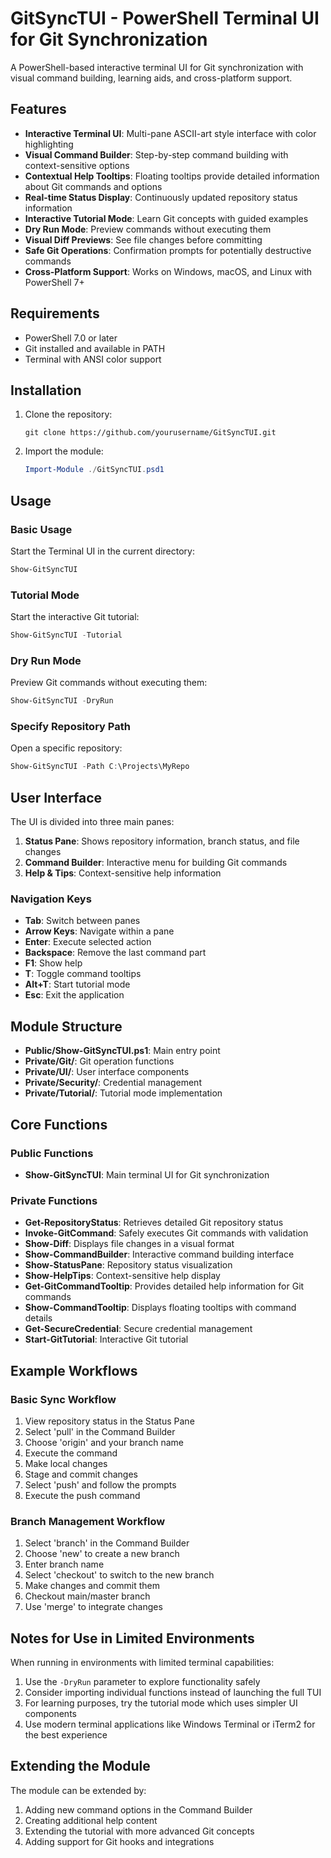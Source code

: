 # GitSyncTUI - PowerShell Terminal UI for Git Synchronization

A PowerShell-based interactive terminal UI for Git synchronization with visual command building, learning aids, and cross-platform support.

## Features

- **Interactive Terminal UI**: Multi-pane ASCII-art style interface with color highlighting
- **Visual Command Builder**: Step-by-step command building with context-sensitive options
- **Contextual Help Tooltips**: Floating tooltips provide detailed information about Git commands and options
- **Real-time Status Display**: Continuously updated repository status information
- **Interactive Tutorial Mode**: Learn Git concepts with guided examples
- **Dry Run Mode**: Preview commands without executing them
- **Visual Diff Previews**: See file changes before committing
- **Safe Git Operations**: Confirmation prompts for potentially destructive commands
- **Cross-Platform Support**: Works on Windows, macOS, and Linux with PowerShell 7+

## Requirements

- PowerShell 7.0 or later
- Git installed and available in PATH
- Terminal with ANSI color support

## Installation

1. Clone the repository:
   ```
   git clone https://github.com/yourusername/GitSyncTUI.git
   ```

2. Import the module:
   ```powershell
   Import-Module ./GitSyncTUI.psd1
   ```

## Usage

### Basic Usage

Start the Terminal UI in the current directory:

```powershell
Show-GitSyncTUI
```

### Tutorial Mode

Start the interactive Git tutorial:

```powershell
Show-GitSyncTUI -Tutorial
```

### Dry Run Mode

Preview Git commands without executing them:

```powershell
Show-GitSyncTUI -DryRun
```

### Specify Repository Path

Open a specific repository:

```powershell
Show-GitSyncTUI -Path C:\Projects\MyRepo
```

## User Interface

The UI is divided into three main panes:

1. **Status Pane**: Shows repository information, branch status, and file changes
2. **Command Builder**: Interactive menu for building Git commands
3. **Help & Tips**: Context-sensitive help information

### Navigation Keys

- **Tab**: Switch between panes
- **Arrow Keys**: Navigate within a pane
- **Enter**: Execute selected action
- **Backspace**: Remove the last command part
- **F1**: Show help
- **T**: Toggle command tooltips
- **Alt+T**: Start tutorial mode
- **Esc**: Exit the application

## Module Structure

- **Public/Show-GitSyncTUI.ps1**: Main entry point
- **Private/Git/**: Git operation functions
- **Private/UI/**: User interface components
- **Private/Security/**: Credential management
- **Private/Tutorial/**: Tutorial mode implementation

## Core Functions

### Public Functions

- **Show-GitSyncTUI**: Main terminal UI for Git synchronization

### Private Functions

- **Get-RepositoryStatus**: Retrieves detailed Git repository status
- **Invoke-GitCommand**: Safely executes Git commands with validation
- **Show-Diff**: Displays file changes in a visual format
- **Show-CommandBuilder**: Interactive command building interface
- **Show-StatusPane**: Repository status visualization
- **Show-HelpTips**: Context-sensitive help display
- **Get-GitCommandTooltip**: Provides detailed help information for Git commands
- **Show-CommandTooltip**: Displays floating tooltips with command details
- **Get-SecureCredential**: Secure credential management
- **Start-GitTutorial**: Interactive Git tutorial

## Example Workflows

### Basic Sync Workflow

1. View repository status in the Status Pane
2. Select 'pull' in the Command Builder
3. Choose 'origin' and your branch name
4. Execute the command
5. Make local changes
6. Stage and commit changes
7. Select 'push' and follow the prompts
8. Execute the push command

### Branch Management Workflow

1. Select 'branch' in the Command Builder
2. Choose 'new' to create a new branch
3. Enter branch name
4. Select 'checkout' to switch to the new branch
5. Make changes and commit them
6. Checkout main/master branch
7. Use 'merge' to integrate changes

## Notes for Use in Limited Environments

When running in environments with limited terminal capabilities:

1. Use the `-DryRun` parameter to explore functionality safely
2. Consider importing individual functions instead of launching the full TUI
3. For learning purposes, try the tutorial mode which uses simpler UI components
4. Use modern terminal applications like Windows Terminal or iTerm2 for the best experience

## Extending the Module

The module can be extended by:

1. Adding new command options in the Command Builder
2. Creating additional help content
3. Extending the tutorial with more advanced Git concepts
4. Adding support for Git hooks and integrations